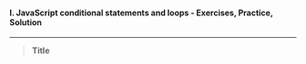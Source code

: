 #### I. JavaScript conditional statements and loops - Exercises, Practice, Solution
---

>**Title**

```javascript

```

